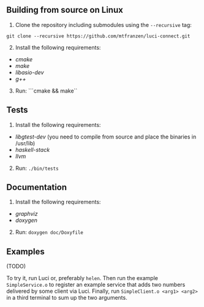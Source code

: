 ## Building from source on Linux
1. Clone the repository including submodules using the `--recursive` tag:
```
git clone --recursive https://github.com/mtfranzen/luci-connect.git
```
2. Install the following requirements:
 * *cmake*
 * *make*
 * *libasio-dev*
 * *g++*

3. Run:
```cmake && make``

## Tests
1. Install the following requirements:
 * *libgtest-dev* (you need to compile from source and place the binaries in /usr/lib)
 * *haskell-stack*
 * *llvm*
2. Run:
```./bin/tests```

## Documentation
1. Install the following requirements:
 * *graphviz*
 * *doxygen*
2. Run:
```doxygen doc/Doxyfile```

## Examples

(TODO)

To try it, run Luci or, preferably `helen`. Then run the example `SimpleService.o` to register an example service that adds two numbers delivered by some client via Luci. Finally, run `SimpleClient.o <arg1> <arg2>` in a third terminal to sum up the two arguments.
